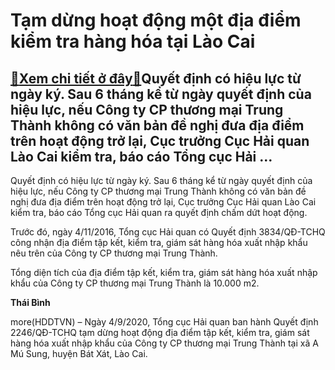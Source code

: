 Tạm dừng hoạt động một địa điểm kiểm tra hàng hóa tại Lào Cai
=============================================================

[:gift:Xem chi tiết ở đây:gift:](https://hddtvn.com/tam-dung-hoat-dong-mot-dia-diem-kiem-tra-hang-hoa-tai-lao-cai/)Quyết định có hiệu lực từ ngày ký. Sau 6 tháng kể từ ngày quyết định của hiệu lực, nếu Công ty CP thương mại Trung Thành không có văn bản đề nghị đưa địa điểm trên hoạt động trở lại, Cục trưởng Cục Hải quan Lào Cai kiểm tra, báo cáo Tổng cục Hải …
-------------------------------------------------------------------------------------------------------------------------------------------------------------------------------------------------------------------------------------------------------


Quyết định có hiệu lực từ ngày ký. Sau 6 tháng kể từ ngày quyết định của hiệu lực, nếu Công ty CP thương mại Trung Thành không có văn bản đề nghị đưa địa điểm trên hoạt động trở lại, Cục trưởng Cục Hải quan Lào Cai kiểm tra, báo cáo Tổng cục Hải quan ra quyết định chấm dứt hoạt động.


Trước đó, ngày 4/11/2016, Tổng cục Hải quan có Quyết định 3834/QĐ-TCHQ công nhận địa điểm tập kết, kiểm tra, giám sát hàng hóa xuất nhập khẩu nêu trên của Công ty CP thương mại Trung Thành.


Tổng diện tích của địa điểm tập kết, kiểm tra, giám sát hàng hóa xuất nhập khẩu của Công ty CP thương mại Trung Thành là 10.000 m2.




**Thái Bình**



more(HDDTVN) – Ngày 4/9/2020, Tổng cục Hải quan ban hành Quyết định 2246/QĐ-TCHQ tạm dừng hoạt động địa điểm tập kết, kiểm tra, giám sát hàng hóa xuất nhập khẩu của Công ty CP thương mại Trung Thành tại xã A Mú Sung, huyện Bát Xát, Lào Cai.

